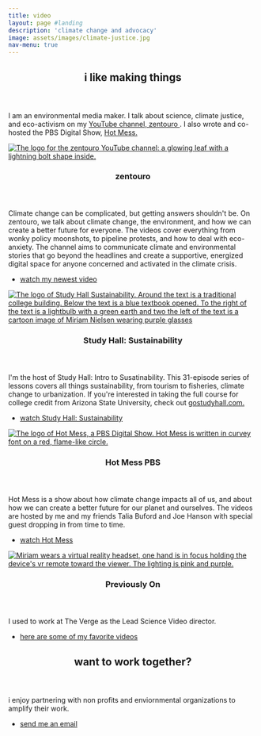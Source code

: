```yaml
---
title: video
layout: page #landing
description: 'climate change and advocacy'
image: assets/images/climate-justice.jpg
nav-menu: true
---
```


<!-- Main -->
<div id="main">

<!-- One -->
<section id="one">
	<div class="inner">
		<header class="major">
			<h2>i like making things</h2>
		</header>
		<p>I am an environmental media maker. I talk about science, climate justice, and eco-activism on my <a href = "https://youtube.com/zentouro"> YouTube channel, zentouro </a>. I also wrote and co-hosted the PBS Digital Show, <a href = "https://youtube.com/HotMessPBS"> Hot Mess. </a></p>
	</div>
</section>

<!-- Two -->
<section id="two" class="spotlights">
	<section>
		<a href="https://youtube.com/zentouro" class="image">
			<img src="{% link assets/images/zentouro-logo.png %}" alt="The logo for the zentouro YouTube channel: a glowing leaf with a lightning bolt shape inside." data-position="center center" />
		</a>
		<div class="content">
			<div class="inner">
				<header class="major">
					<h3>zentouro</h3>
				</header>
				<p> 
					Climate change can be complicated, but getting answers shouldn't be. On zentouro, we talk about climate change, the environment, and how we can create a better future for everyone. 
					The videos cover everything from wonky policy moonshots, to pipeline protests, and how to deal with eco-anxiety. The channel aims to communicate climate and environmental stories that go beyond the headlines and create a supportive, energized digital space for anyone concerned and activated in the climate crisis. 
				</p>
				<ul class="actions">
					<li><a href="https://www.youtube.com/watch?v=dT9-0mG_Ewk&list=UUAz17eZxF5tD7vNOEVgegKg&index=2" class="button">watch my newest video</a></li>
				</ul>
			</div>
		</div>
	</section>
	<section>
		<a href="https://www.youtube.com/watch?v=7eiiMrj6VYU&list=PLID58IQe16nHaihk2KksEyKby91-KIWRF" class="image">
			<img src="{% link assets/images/SH-SOS-Logo.jpg %}" alt="The logo of Study Hall Sustainability. Around the text is a traditional college building. Below the text is a blue textbook opened. To the right of the text is a lightbulb with a green earth and two the left of the text is a cartoon image of Miriam Nielsen wearing purple glasses" data-position="top center" />
		</a>
		<div class="content">
			<div class="inner">
				<header class="major">
					<h3>Study Hall: Sustainability</h3>
				</header>
				<p>I'm the host of Study Hall: Intro to Susatinability. This 31-episode series of lessons covers all things sustainability, from tourism to fisheries, climate change to urbanization. If you're interested in taking the full course for college credit from Arizona State University, check out <a href="https://gostudyhall.com/courses/introduction-to-sustainability-sos-100/"> gostudyhall.com.</a></p>
				<ul class="actions">
					<li><a href="https://www.youtube.com/watch?v=7eiiMrj6VYU&list=PLID58IQe16nHaihk2KksEyKby91-KIWRF" class="button">watch Study Hall: Sustainability</a></li>
				</ul>
			</div>
		</div>
	</section>
	<section>
		<a href="https://youtube.com/HotMessPBS" class="image">
			<img src="{% link assets/images/hot-mess-logo.png %}" alt="The logo of Hot Mess, a PBS Digital Show. Hot Mess is written in curvey font on a red, flame-like circle." data-position="top center" />
		</a>
		<div class="content">
			<div class="inner">
				<header class="major">
					<h3>Hot Mess PBS</h3>
				</header>
				<p>Hot Mess is a show about how climate change impacts all of us, and about how we can create a better future for our planet and ourselves. The videos are hosted by me and my friends Talia Buford and Joe Hanson with special guest dropping in from time to time.</p>
				<ul class="actions">
					<li><a href="https://www.youtube.com/watch?v=mQpa_NYXUGI&list=PL6kVAvCBpGR3bvpyGnmAkWL1eVOamv56T&ab_channel=HotMess" class="button">watch Hot Mess</a></li>
				</ul>
			</div>
		</div>
	</section>
	<section>
		<a href="" class="image">
			<img src="{% link assets/images/verge-photo.jpg %}" alt="Miriam wears a virtual reality headset, one hand is in focus holding the device's vr remote toward the viewer. The lighting is pink and purple." data-position="25% 25%" />
		</a>
		<div class="content">
			<div class="inner">
				<header class="major">
					<h3>Previously On</h3>
				</header>
				<p>I used to work at The Verge as the Lead Science Video director.</p>
				<ul class="actions">
					<li><a href="https://www.youtube.com/watch?v=0QY72R3ZDzw&list=PL6kVAvCBpGR0Z0zXxfuLqRXBLmNr5Y3Ag" class="button">here are some of my favorite videos</a></li>
				</ul>
			</div>
		</div>
	</section>
</section>

<!-- Three -->
<section id="three">
	<div class="inner">
		<header class="major">
			<h2>want to work together?</h2>
		</header>
		<p>i enjoy partnering with non profits and enviornmental organizations to amplify their work.</p>
		<ul class="actions">
			<li><a href="/#two" class="button next">send me an email</a></li>
		</ul>
	</div>
</section>

</div>
